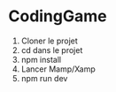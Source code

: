 # CodingGame

1) Cloner le projet
2) cd dans le projet 
3) npm install
4) Lancer Mamp/Xamp
5) npm run dev
